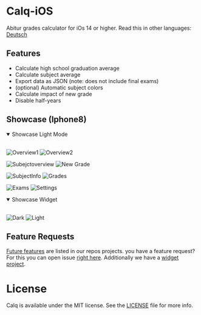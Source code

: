 # Calq-iOS
Abitur grades calculator for iOs 14 or higher.
Read this in other languages: [Deutsch](https://github.com/AKORA-Studios/Calq/blob/master/README.de.md)

## Features
* Calculate high school graduation average
* Calculate subject average
* Export data as JSON (note: does not include final exams)
* (optional) Automatic subject colors
* Calculate impact of new grade
* Disable half-years


## Showcase (Iphone8)
<details open>
<summary>Showcase Light Mode</summary>
<br>
  
![Overview1](https://media.discordapp.net/attachments/867129329363976212/922540738791743538/unknown.png?width=376&height=669)
![Overview2](https://media.discordapp.net/attachments/867129329363976212/922541001392939029/unknown.png?width=376&height=669)

![Subejctoverview](https://media.discordapp.net/attachments/867129329363976212/922541369136910336/unknown.png?width=376&height=656)
![New Grade](https://media.discordapp.net/attachments/867129329363976212/922542508372815872/unknown.png?width=369&height=656)

![SubjectInfo](https://media.discordapp.net/attachments/819922260424785920/919707681613291541/unknown.png?width=376&height=669)
![Grades](https://media.discordapp.net/attachments/867129329363976212/922541355677405224/unknown.png?width=369&height=656)
  
![Exams](https://media.discordapp.net/attachments/819922260424785920/915685991564578888/unknown.png?width=376&height=669)
![Settings](https://media.discordapp.net/attachments/867129329363976212/921790908263964672/unknown.png?width=376&height=669)
</details>

<details open>
<summary>Showcase Widget</summary>
<br>

![Dark](https://media.discordapp.net/attachments/819922260424785920/914186744247775252/unknown.png?width=304&height=657)
![Light](https://media.discordapp.net/attachments/819922260424785920/914188431742078986/unknown.png?width=304&height=657)
</details
<br>

## Feature Requests
[Future features](https://github.com/AKORA-Studios/Calq/projects/2) are listed in our repos projects. you have a feature request? For this you can open issue [right here](https://github.com/AKORA-Studios/Calq/issues). Additionally we have a [widget project](https://github.com/AKORA-Studios/Calq/projects/1).

# License
Calq is available under the MIT license. See the [LICENSE](https://github.com/AKORA-Studios/Calq-iOS/blob/main/LICENSE) file for more info.
